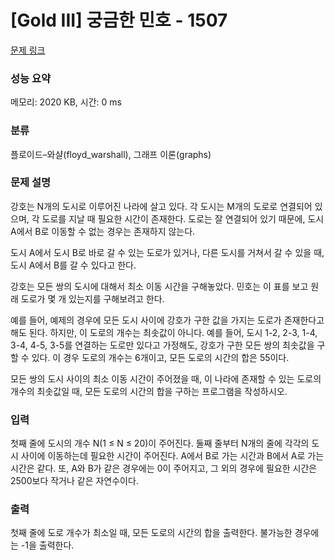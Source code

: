 # [Gold III] 궁금한 민호 - 1507 

[문제 링크](https://www.acmicpc.net/problem/1507) 

### 성능 요약

메모리: 2020 KB, 시간: 0 ms

### 분류

플로이드–와샬(floyd_warshall), 그래프 이론(graphs)

### 문제 설명

<p>강호는 N개의 도시로 이루어진 나라에 살고 있다. 각 도시는 M개의 도로로 연결되어 있으며, 각 도로를 지날 때 필요한 시간이 존재한다. 도로는 잘 연결되어 있기 때문에, 도시 A에서 B로 이동할 수 없는 경우는 존재하지 않는다.</p>

<p>도시 A에서 도시 B로 바로 갈 수 있는 도로가 있거나, 다른 도시를 거쳐서 갈 수 있을 때, 도시 A에서 B를 갈 수 있다고 한다.</p>

<p>강호는 모든 쌍의 도시에 대해서 최소 이동 시간을 구해놓았다. 민호는 이 표를 보고 원래 도로가 몇 개 있는지를 구해보려고 한다.</p>

<p>예를 들어, 예제의 경우에 모든 도시 사이에 강호가 구한 값을 가지는 도로가 존재한다고 해도 된다. 하지만, 이 도로의 개수는 최솟값이 아니다. 예를 들어, 도시 1-2, 2-3, 1-4, 3-4, 4-5, 3-5를 연결하는 도로만 있다고 가정해도, 강호가 구한 모든 쌍의 최솟값을 구할 수 있다. 이 경우 도로의 개수는 6개이고, 모든 도로의 시간의 합은 55이다.</p>

<p>모든 쌍의 도시 사이의 최소 이동 시간이 주어졌을 때, 이 나라에 존재할 수 있는 도로의 개수의 최솟값일 때, 모든 도로의 시간의 합을 구하는 프로그램을 작성하시오.</p>

### 입력 

 <p>첫째 줄에 도시의 개수 N(1 ≤ N ≤ 20)이 주어진다. 둘째 줄부터 N개의 줄에 각각의 도시 사이에 이동하는데 필요한 시간이 주어진다. A에서 B로 가는 시간과 B에서 A로 가는 시간은 같다. 또, A와 B가 같은 경우에는 0이 주어지고, 그 외의 경우에 필요한 시간은 2500보다 작거나 같은 자연수이다.</p>

### 출력 

 <p>첫째 줄에 도로 개수가 최소일 때, 모든 도로의 시간의 합을 출력한다. 불가능한 경우에는 -1을 출력한다.</p>

